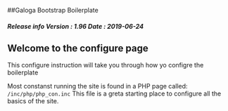 ##Galoga Bootstrap Boilerplate

##### Release info Version : 1.96 Date : 2019-06-24

## Welcome to the configure page
This configure instruction will take you through how yo configre the boilerplate

Most constanst running the site is found in a PHP page called:
<code>/inc/php/php_con.inc</code>
This file is a greta starting place to configure all the basics of the site.